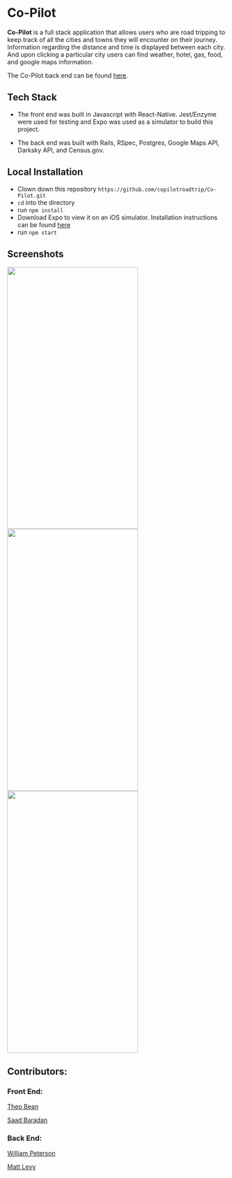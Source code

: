 # Co-Pilot

**Co-Pilot** is a full stack application that allows users who are road tripping to keep track of all the cities and towns they
will encounter on their journey. Information regarding the distance and time is displayed between each city. And upon 
clicking a particular city users can find weather, hotel, gas, food, and google maps information. 

The Co-Pilot back end can be found [here](https://github.com/copilotroadtrip/CoPilotBackend).



## Tech Stack

* The front end was built in Javascript with React-Native. Jest/Enzyme were used for testing and Expo was used as a simulator 
to build this project.

* The back end was built with Rails, RSpec, Postgres, Google Maps API, Darksky API, and Census.gov. 
## Local Installation

* Clown down this repository `https://github.com/copilotroadtrip/Co-Pilot.git`
* `cd` into the directory
* run `npm install`
* Download Expo to view it on an iOS simulator. Installation instructions can be found [here](https://expo.io/learn)
* run `npm start`

## Screenshots

<img src="https://user-images.githubusercontent.com/42000931/61581737-3f6c4580-aadf-11e9-902e-8bcb72d48e07.jpeg" width="300" height="600" />
<img src="https://user-images.githubusercontent.com/42000931/61581726-2368a400-aadf-11e9-92dc-9ad326184bc0.jpeg" width="300" height="600" />
<img src="https://user-images.githubusercontent.com/42000931/61581729-2c597580-aadf-11e9-8539-12121fe004dc.jpeg" width="300" height="600" />

## Contributors:

### Front End:

[Theo Bean](https://github.com/b3an5)

[Saad Baradan](https://github.com/saadricklamar)

### Back End:

[William Peterson](https://github.com/wipegup)

[Matt Levy](https://github.com/milevy1)





